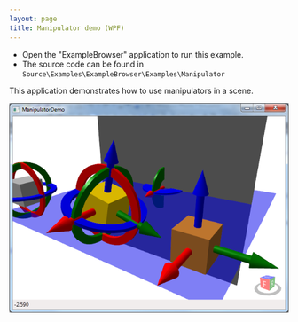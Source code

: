 ```yaml
---
layout: page
title: Manipulator demo (WPF)
---
```


- Open the "ExampleBrowser" application to run this example.
- The source code can be found in `Source\Examples\ExampleBrowser\Examples\Manipulator`

This application demonstrates how to use manipulators in a scene.

![Contour demo](/public/images/demos/wpf/ManipulatorDemo.png)
